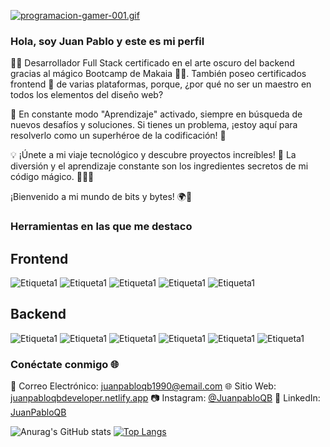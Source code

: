 [![programacion-gamer-001.gif](https://i.postimg.cc/MT3bKm4D/programacion-gamer-001.gif)](https://postimg.cc/BLD1mHJL)
### Hola, soy Juan Pablo y este es mi perfil
👨‍💻 Desarrollador Full Stack certificado en el arte oscuro del backend gracias al mágico Bootcamp de Makaia 🧙‍♂️. También poseo certificados frontend 💅 de varias plataformas, porque, ¿por qué no ser un maestro en todos los elementos del diseño web?

🧠 En constante modo "Aprendizaje" activado, siempre en búsqueda de nuevos desafíos y soluciones. Si tienes un problema, ¡estoy aquí para resolverlo como un superhéroe de la codificación! 💪

💡 ¡Únete a mi viaje tecnológico y descubre proyectos increíbles! 🚀 La diversión y el aprendizaje constante son los ingredientes secretos de mi código mágico. 👨‍💻✨

¡Bienvenido a mi mundo de bits y bytes! 🌍💾

### Herramientas en las que me destaco

## Frontend

![Etiqueta1](https://img.shields.io/badge/frontend-Html-red)
![Etiqueta1](https://img.shields.io/badge/estilos-Css-blue)
![Etiqueta1](https://img.shields.io/badge/lenguaje-JavaScript-yellow)
![Etiqueta1](https://img.shields.io/badge/framework-React-black)
![Etiqueta1](https://img.shields.io/badge/Git-GitHub-blue)

## Backend

![Etiqueta1](https://img.shields.io/badge/lenguaje-java-white)
![Etiqueta1](https://img.shields.io/badge/servidor-node-green)
![Etiqueta1](https://img.shields.io/badge/servidor-springBoot-green)
![Etiqueta1](https://img.shields.io/badge/apirest-postman-orange)
![Etiqueta1](https://img.shields.io/badge/databaseSQL-mysql-purple)
![Etiqueta1](https://img.shields.io/badge/databaseNoSQL-mongo-green)

### Conéctate conmigo 🌐

📧 Correo Electrónico: [juanpabloqb1990@email.com](mailto:juanpabloqb1990@@email.com) 
🌐 Sitio Web: [juanpabloqbdeveloper.netlify.app](https://juanpabloqbdeveloper.netlify.app/)
📷 Instagram: [@JuanpabloQB](https://www.instagram.com/juan_04041990/?hl=es-la)
👔 LinkedIn: [JuanPabloQB](https://www.linkedin.com/in/juanpabloqb/  )

![Anurag's GitHub stats](https://github-readme-stats.vercel.app/api?username=JuanPabloQB1990&show_icons=true&theme=radical)
[![Top Langs](https://github-readme-stats.vercel.app/api/top-langs/?username=JuanPabloQB1990)](https://github.com/JuanPabloQB1990/github-readme-stats)
